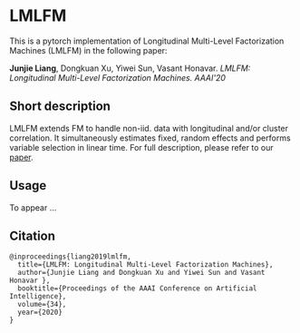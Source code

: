 # LMLFM
This is a pytorch implementation of Longitudinal Multi-Level Factorization Machines (LMLFM) in the following paper:

**Junjie Liang**, Dongkuan Xu, Yiwei Sun, Vasant Honavar. *LMLFM: Longitudinal Multi-Level Factorization Machines. AAAI'20*

## Short description

LMLFM extends FM to handle non-iid. data with longitudinal and/or cluster correlation. It simultaneously estimates fixed, random effects and performs variable selection in linear time. For full description, please refer to our [paper](https://arxiv.org/abs/1911.04062).

## Usage
To appear ...

## Citation
```
@inproceedings{liang2019lmlfm,
  title={LMLFM: Longitudinal Multi-Level Factorization Machines},
  author={Junjie Liang and Dongkuan Xu and Yiwei Sun and Vasant Honavar },
  booktitle={Proceedings of the AAAI Conference on Artificial Intelligence},
  volume={34},
  year={2020}
}
```
